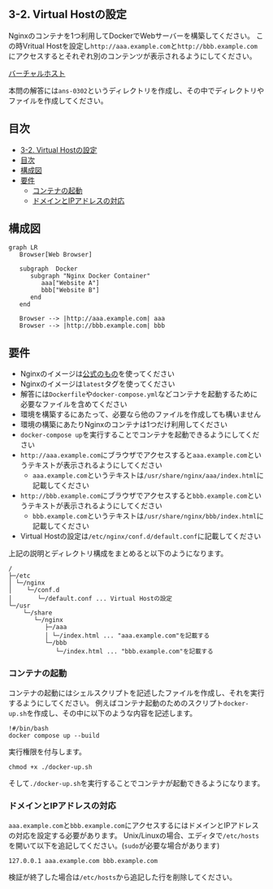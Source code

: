 ## 3-2. Virtual Hostの設定
Nginxのコンテナを1つ利用してDockerでWebサーバーを構築してください。
この時Vritual Hostを設定し`http://aaa.example.com`と`http://bbb.example.com`にアクセスするとそれぞれ別のコンテンツが表示されるようにしてください。

[バーチャルホスト](https://ja.wikipedia.org/wiki/%E3%83%90%E3%83%BC%E3%83%81%E3%83%A3%E3%83%AB%E3%83%9B%E3%82%B9%E3%83%88)

本問の解答には`ans-0302`というディレクトリを作成し、その中でディレクトリやファイルを作成してください。

## 目次
- [3-2. Virtual Hostの設定](#3-2-virtual-hostの設定)
- [目次](#目次)
- [構成図](#構成図)
- [要件](#要件)
  - [コンテナの起動](#コンテナの起動)
  - [ドメインとIPアドレスの対応](#ドメインとipアドレスの対応)

## 構成図

```mermaid
graph LR
   Browser[Web Browser]

   subgraph  Docker
      subgraph "Nginx Docker Container"
         aaa["Website A"]
         bbb["Website B"]
      end
   end

   Browser --> |http://aaa.example.com| aaa
   Browser --> |http://bbb.example.com| bbb
```

## 要件
- Nginxのイメージは[公式のもの](https://hub.docker.com/_/nginx)を使ってください
- Nginxのイメージは`latest`タグを使ってください
- 解答には`Dockerfile`や`docker-compose.yml`などコンテナを起動するために必要なファイルを含めてください
- 環境を構築するにあたって、必要なら他のファイルを作成しても構いません
- 環境の構築にあたりNginxのコンテナは1つだけ利用してください
- `docker-compose up`を実行することでコンテナを起動できるようにしてください
- `http://aaa.example.com`にブラウザでアクセスすると`aaa.example.com`というテキストが表示されるようにしてください
  - `aaa.example.com`というテキストは`/usr/share/nginx/aaa/index.html`に記載してください
- `http://bbb.example.com`にブラウザでアクセスすると`bbb.example.com`というテキストが表示されるようにしてください
  - `bbb.example.com`というテキストは`/usr/share/nginx/bbb/index.html`に記載してください
- Virtual Hostの設定は`/etc/nginx/conf.d/default.conf`に記載してください

上記の説明とディレクトリ構成をまとめると以下のようになります。

```
/
├─/etc
│ └─/nginx
│    └─/conf.d
│       └─/default.conf ... Virtual Hostの設定
└─/usr
    └─/share
       └─/nginx
          ├─/aaa
          │ └─/index.html ... "aaa.example.com"を記載する
          └─/bbb
             └─/index.html ... "bbb.example.com"を記載する
```

### コンテナの起動
コンテナの起動にはシェルスクリプトを記述したファイルを作成し、それを実行するようにしてください。
例えばコンテナ起動のためのスクリプト`docker-up.sh`を作成し、その中に以下のような内容を記述します。

```
!#/bin/bash
docker compose up --build
```

実行権限を付与します。
```
chmod +x ./docker-up.sh
```

そして`./docker-up.sh`を実行することでコンテナが起動できるようになります。

### ドメインとIPアドレスの対応
`aaa.example.com`と`bbb.example.com`にアクセスするにはドメインとIPアドレスの対応を設定する必要があります。
Unix/Linuxの場合、エディタで`/etc/hosts`を開いて以下を追記してください。(`sudo`が必要な場合があります)

```
127.0.0.1 aaa.example.com bbb.example.com
```

検証が終了した場合は`/etc/hosts`から追記した行を削除してください。
